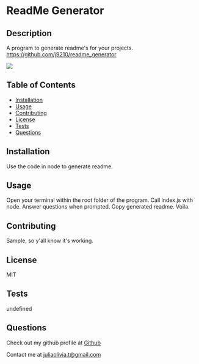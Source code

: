 # ReadMe Generator

  ## Description
  A program to generate readme's for your projects.<br>
  https://github.com/j9210/readme_generator

  <img src = "https://img.shields.io/badge/License-MIT-red">

  ## Table of Contents
  - [Installation](#installation)
  - [Usage](#usage)
   - [Contributing](#contributing)
  - [License](#license)
  - [Tests](#tests)
  - [Questions](#questions)

  ## Installation
  Use the code in node to generate readme.

  ## Usage
  Open your terminal within the root folder of the program. Call index.js with node. Answer questions when prompted. Copy generated readme. Voila.
  ## Contributing
  Sample, so y'all know it's working.
  

  ## License
  MIT

  ## Tests
  undefined

  ## Questions
  Check out my github profile at [Github](http://github.com/j9210)

  Contact me at <juliaolivia.t@gmail.com>
